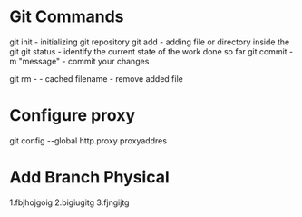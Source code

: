 Git Commands
============

git init - initializing git repository
git add - adding file or directory inside the git
git status - identify the current state of the work done so far
git commit -m "message" - commit your changes

git rm - - cached filename - remove added file


Configure proxy
===============

git config --global http.proxy proxyaddres


Add Branch Physical
====================
1.fbjhojgoig
2.bigiugitg
3.fjngijtg















